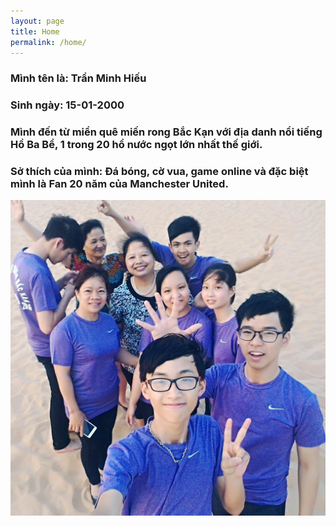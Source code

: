 ```yaml
---
layout: page
title: Home
permalink: /home/
---
```


### Mình tên là: Trần Minh Hiếu
### Sinh ngày: 15-01-2000
### Mình đến từ miền quê miến rong Bắc Kạn với địa danh nổi tiếng Hồ Ba Bể, 1 trong 20 hồ nước ngọt lớn nhất thế giới.
### Sở thích của mình: Đá bóng, cờ vua, game online và đặc biệt mình là Fan 20 năm của Manchester United.

<img itemprop="image" class="img-rounded" src="/assets/_images/QuyNhon.jpg" alt="Minh ở ngoài cùng phải">